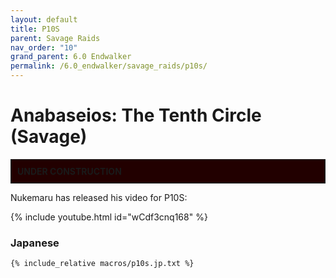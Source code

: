 ```yaml
---
layout: default
title: P10S
parent: Savage Raids
nav_order: "10"
grand_parent: 6.0 Endwalker
permalink: /6.0_endwalker/savage_raids/p10s/
---
```


# Anabaseios: The Tenth Circle (Savage)

<div style="background-color: #200 ; padding: 10px; border: 1px solid;"><b>UNDER CONSTRUCTION</b></div>

Nukemaru has released his video for P10S:

{% include youtube.html id="wCdf3cnq168" %}

### Japanese

```
{% include_relative macros/p10s.jp.txt %}
```